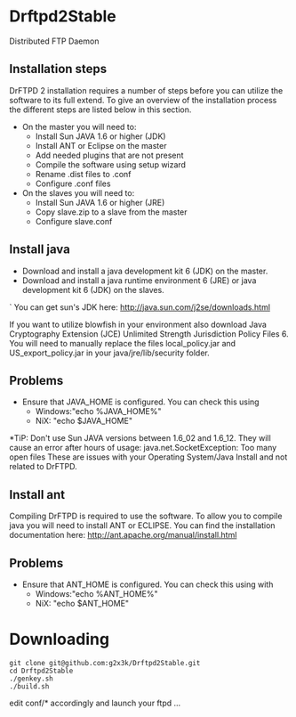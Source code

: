 # Drftpd2Stable
 Distributed FTP Daemon

## Installation steps
DrFTPD 2 installation requires a number of steps before you can utilize the software to its full extend.
To give an overview of the installation process the different steps are listed below in this section.


* On the master you will need to:
  * Install Sun JAVA 1.6 or higher (JDK)
  * Install ANT or Eclipse on the master
  * Add needed plugins that are not present
  * Compile the software using setup wizard
  * Rename .dist files to .conf
  * Configure .conf files
* On the slaves you will need to:
  * Install Sun JAVA 1.6 or higher (JRE)
  * Copy slave.zip to a slave from the master
  * Configure slave.conf


## Install java
* Download and install a java development kit 6 (JDK) on the master.
* Download and install a java runtime environment 6 (JRE) or java development kit 6 (JDK) on the slaves.

`
You can get sun's JDK here: http://java.sun.com/j2se/downloads.html

If you want to utilize blowfish in your environment also download Java Cryptography Extension (JCE) Unlimited Strength Jurisdiction Policy Files 6.
You will need to manually replace the files local_policy.jar and US_export_policy.jar in your java/jre/lib/security folder.

## Problems
* Ensure that JAVA_HOME is configured. You can check this using
  * Windows:"echo %JAVA_HOME%"
  * NiX: "echo $JAVA_HOME"

*TiP: Don't use Sun JAVA versions between 1.6_02 and 1.6_12. They will cause an error after hours of usage: java.net.SocketException: Too many open files
These are issues with your Operating System/Java Install and not related to DrFTPD.

## Install ant
Compiling DrFTPD is required to use the software.
To allow you to compile java you will need to install ANT or ECLIPSE.
You can find the installation documentation here: http://ant.apache.org/manual/install.html

## Problems
* Ensure that ANT_HOME is configured. You can check this using with
  * Windows:"echo %ANT_HOME%"
  * NiX: "echo $ANT_HOME"
  
# Downloading

```
git clone git@github.com:g2x3k/Drftpd2Stable.git
cd Drftpd2Stable
./genkey.sh
./build.sh
```

edit conf/* accordingly and launch your ftpd ...
